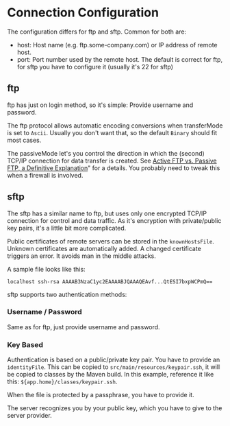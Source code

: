 # Connection Configuration

The configuration differs for ftp and sftp. Common for both are:

* host: Host name (e.g. ftp.some-company.com) or IP address of remote host.
* port: Port number used by the remote host. The default is correct for ftp, for sftp you have to configure it (usually it's 22 for sftp)

## ftp

ftp has just on login method, so it's simple: Provide username and password. 

The ftp protocol allows automatic encoding conversions when transferMode is set to `Ascii`. Usually you don't want that, so the default `Binary` should fit most cases.

The passiveMode let's you control the direction in which the (second) TCP/IP connection for data transfer is created. See [Active FTP vs. Passive FTP, a Definitive Explanation](http://slacksite.com/other/ftp.html)" for a details. You probably need to tweak this when a firewall is involved.

## sftp

The sftp has a similar name to ftp, but uses only one encrypted TCP/IP connection for control and data traffic. As it's encryption with private/public key pairs, it's a little bit more complicated.

Public certificates of remote servers can be stored in the `knownHostsFile`. Unknown certificates are automatically added. A changed certificate triggers an error. It avoids man in the middle attacks.

A sample file looks like this:

```
localhost ssh-rsa AAAAB3NzaC1yc2EAAAABJQAAAQEAvf...QtESI7bxpWCPmQ==
```

sftp supports two authentication methods:

### Username / Password

Same as for ftp, just provide username and password.

### Key Based

Authentication is based on a public/private key pair. You have to provide an `identityFile`. This can be copied to `src/main/resources/keypair.ssh`, 
it will be copied to classes by the Maven build. In this example, reference it like this: `${app.home}/classes/keypair.ssh`. 

When the file is protected by a passphrase, you have to provide it. 

The server recognizes you by your public key, which you have to give to the server provider.
